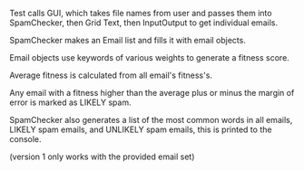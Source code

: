Test calls GUI, which takes file names from user and passes them into SpamChecker, then Grid Text, then InputOutput to get individual emails.

SpamChecker makes an Email list and fills it with email objects.

Email objects use keywords of various weights to generate a fitness score.

Average fitness is calculated from all email's fitness's.

Any email with a fitness higher than the average plus or minus the margin of error is marked as LIKELY spam.

SpamChecker also generates a list of the most common words in all emails, LIKELY spam emails, and UNLIKELY spam emails, this is printed to the console.

(version 1 only works with the provided email set)
